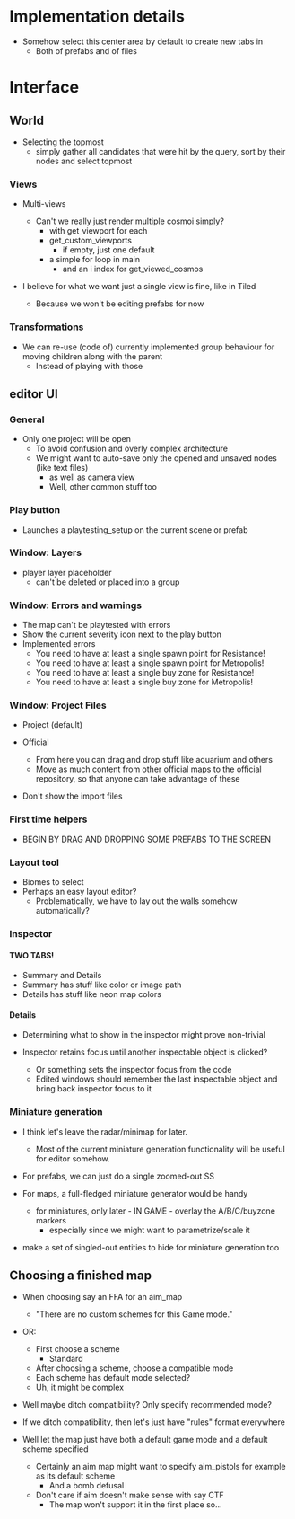 # Implementation details

- Somehow select this center area by default to create new tabs in
	- Both of prefabs and of files

# Interface

## World

- Selecting the topmost 
	- simply gather all candidates that were hit by the query, sort by their nodes and select topmost

### Views

- Multi-views
	- Can't we really just render multiple cosmoi simply?
		- with get_viewport for each
		- get_custom_viewports
			- if empty, just one default
		- a simple for loop in main
			- and an i index for get_viewed_cosmos

- I believe for what we want just a single view is fine, like in Tiled
	- Because we won't be editing prefabs for now

### Transformations

- We can re-use (code of) currently implemented group behaviour for moving children along with the parent
	- Instead of playing with those

## editor UI

### General

- Only one project will be open
	- To avoid confusion and overly complex architecture
	- We might want to auto-save only the opened and unsaved nodes (like text files)
		- as well as camera view
		- Well, other common stuff too

### Play button

- Launches a playtesting_setup on the current scene or prefab

### Window: Layers

- player layer placeholder
	- can't be deleted or placed into a group

### Window: Errors and warnings

- The map can't be playtested with errors
- Show the current severity icon next to the play button
- Implemented errors
	- You need to have at least a single spawn point for Resistance!
	- You need to have at least a single spawn point for Metropolis!
	- You need to have at least a single buy zone for Resistance!
	- You need to have at least a single buy zone for Metropolis!

### Window: Project Files

- Project (default)
- Official
	- From here you can drag and drop stuff like aquarium and others
	- Move as much content from other official maps to the official repository, so that anyone can take advantage of these

- Don't show the import files

### First time helpers

- BEGIN BY DRAG AND DROPPING SOME PREFABS TO THE SCREEN

### Layout tool

- Biomes to select
- Perhaps an easy layout editor?
	- Problematically, we have to lay out the walls somehow automatically?

### Inspector

#### TWO TABS! 

- Summary and Details
- Summary has stuff like color or image path
- Details has stuff like neon map colors

#### Details

- Determining what to show in the inspector might prove non-trivial

- Inspector retains focus until another inspectable object is clicked?
	- Or something sets the inspector focus from the code
	- Edited windows should remember the last inspectable object and bring back inspector focus to it

### Miniature generation 

- I think let's leave the radar/minimap for later.
	- Most of the current miniature generation functionality will be useful for editor somehow.

- For prefabs, we can just do a single zoomed-out SS
- For maps, a full-fledged miniature generator would be handy
	- for miniatures, only later - IN GAME - overlay the A/B/C/buyzone markers 
		- especially since we might want to parametrize/scale it
- make a set of singled-out entities to hide for miniature generation too

## Choosing a finished map

- When choosing say an FFA for an aim_map
	- "There are no custom schemes for this Game mode."
- OR:
	- First choose a scheme
		- Standard
	- After choosing a scheme, choose a compatible mode
	- Each scheme has default mode selected?
	- Uh, it might be complex
- Well maybe ditch compatibility? Only specify recommended mode?
- If we ditch compatibility, then let's just have "rules" format everywhere

- Well let the map just have both a default game mode and a default scheme specified
	- Certainly an aim map might want to specify aim_pistols for example as its default scheme
		- And a bomb defusal
	- Don't care if aim doesn't make sense with say CTF
		- The map won't support it in the first place so...



